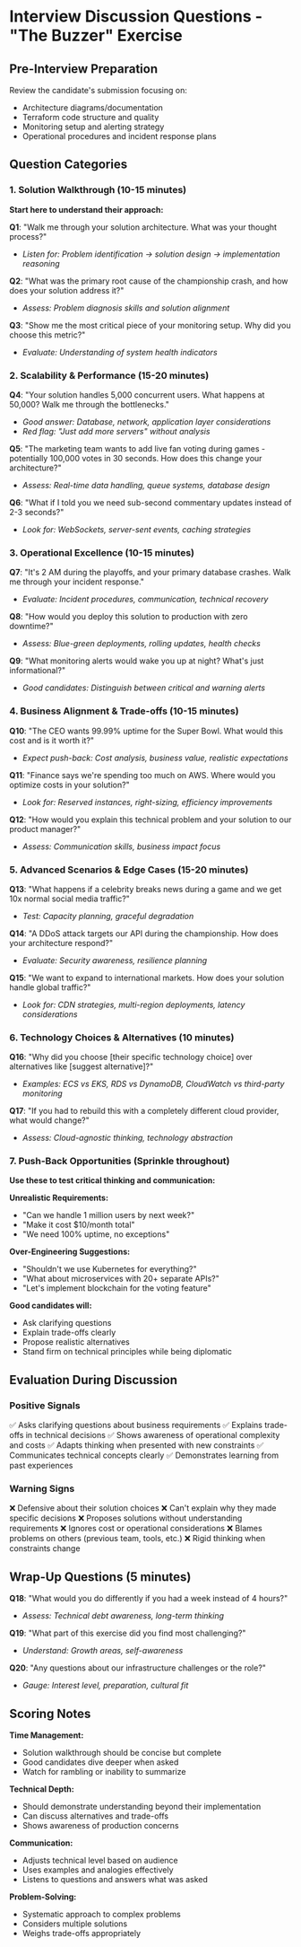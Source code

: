 # Interview Discussion Questions - "The Buzzer" Exercise

## Pre-Interview Preparation
Review the candidate's submission focusing on:
- Architecture diagrams/documentation
- Terraform code structure and quality
- Monitoring setup and alerting strategy
- Operational procedures and incident response plans

## Question Categories

### 1. Solution Walkthrough (10-15 minutes)
**Start here to understand their approach:**

**Q1**: "Walk me through your solution architecture. What was your thought process?"
- *Listen for: Problem identification → solution design → implementation reasoning*

**Q2**: "What was the primary root cause of the championship crash, and how does your solution address it?"
- *Assess: Problem diagnosis skills and solution alignment*

**Q3**: "Show me the most critical piece of your monitoring setup. Why did you choose this metric?"
- *Evaluate: Understanding of system health indicators*

### 2. Scalability & Performance (15-20 minutes)

**Q4**: "Your solution handles 5,000 concurrent users. What happens at 50,000? Walk me through the bottlenecks."
- *Good answer: Database, network, application layer considerations*
- *Red flag: "Just add more servers" without analysis*

**Q5**: "The marketing team wants to add live fan voting during games - potentially 100,000 votes in 30 seconds. How does this change your architecture?"
- *Assess: Real-time data handling, queue systems, database design*

**Q6**: "What if I told you we need sub-second commentary updates instead of 2-3 seconds?"
- *Look for: WebSockets, server-sent events, caching strategies*

### 3. Operational Excellence (10-15 minutes)

**Q7**: "It's 2 AM during the playoffs, and your primary database crashes. Walk me through your incident response."
- *Evaluate: Incident procedures, communication, technical recovery*

**Q8**: "How would you deploy this solution to production with zero downtime?"
- *Assess: Blue-green deployments, rolling updates, health checks*

**Q9**: "What monitoring alerts would wake you up at night? What's just informational?"
- *Good candidates: Distinguish between critical and warning alerts*

### 4. Business Alignment & Trade-offs (10-15 minutes)

**Q10**: "The CEO wants 99.99% uptime for the Super Bowl. What would this cost and is it worth it?"
- *Expect push-back: Cost analysis, business value, realistic expectations*

**Q11**: "Finance says we're spending too much on AWS. Where would you optimize costs in your solution?"
- *Look for: Reserved instances, right-sizing, efficiency improvements*

**Q12**: "How would you explain this technical problem and your solution to our product manager?"
- *Assess: Communication skills, business impact focus*

### 5. Advanced Scenarios & Edge Cases (15-20 minutes)

**Q13**: "What happens if a celebrity breaks news during a game and we get 10x normal social media traffic?"
- *Test: Capacity planning, graceful degradation*

**Q14**: "A DDoS attack targets our API during the championship. How does your architecture respond?"
- *Evaluate: Security awareness, resilience planning*

**Q15**: "We want to expand to international markets. How does your solution handle global traffic?"
- *Look for: CDN strategies, multi-region deployments, latency considerations*

### 6. Technology Choices & Alternatives (10 minutes)

**Q16**: "Why did you choose [their specific technology choice] over alternatives like [suggest alternative]?"
- *Examples: ECS vs EKS, RDS vs DynamoDB, CloudWatch vs third-party monitoring*

**Q17**: "If you had to rebuild this with a completely different cloud provider, what would change?"
- *Assess: Cloud-agnostic thinking, technology abstraction*

### 7. Push-Back Opportunities (Sprinkle throughout)

**Use these to test critical thinking and communication:**

**Unrealistic Requirements:**
- "Can we handle 1 million users by next week?"
- "Make it cost $10/month total"
- "We need 100% uptime, no exceptions"

**Over-Engineering Suggestions:**
- "Shouldn't we use Kubernetes for everything?"
- "What about microservices with 20+ separate APIs?"
- "Let's implement blockchain for the voting feature"

**Good candidates will:**
- Ask clarifying questions
- Explain trade-offs clearly
- Propose realistic alternatives
- Stand firm on technical principles while being diplomatic

## Evaluation During Discussion

### Positive Signals
✅ Asks clarifying questions about business requirements
✅ Explains trade-offs in technical decisions
✅ Shows awareness of operational complexity and costs
✅ Adapts thinking when presented with new constraints
✅ Communicates technical concepts clearly
✅ Demonstrates learning from past experiences

### Warning Signs
❌ Defensive about their solution choices
❌ Can't explain why they made specific decisions
❌ Proposes solutions without understanding requirements
❌ Ignores cost or operational considerations
❌ Blames problems on others (previous team, tools, etc.)
❌ Rigid thinking when constraints change

## Wrap-Up Questions (5 minutes)

**Q18**: "What would you do differently if you had a week instead of 4 hours?"
- *Assess: Technical debt awareness, long-term thinking*

**Q19**: "What part of this exercise did you find most challenging?"
- *Understand: Growth areas, self-awareness*

**Q20**: "Any questions about our infrastructure challenges or the role?"
- *Gauge: Interest level, preparation, cultural fit*

## Scoring Notes

**Time Management:**
- Solution walkthrough should be concise but complete
- Good candidates dive deeper when asked
- Watch for rambling or inability to summarize

**Technical Depth:**
- Should demonstrate understanding beyond their implementation
- Can discuss alternatives and trade-offs
- Shows awareness of production concerns

**Communication:**
- Adjusts technical level based on audience
- Uses examples and analogies effectively
- Listens to questions and answers what was asked

**Problem-Solving:**
- Systematic approach to complex problems
- Considers multiple solutions
- Weighs trade-offs appropriately